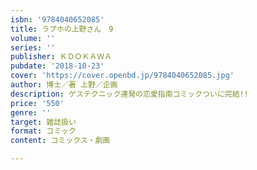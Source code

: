```yaml
---
isbn: '9784040652085'
title: ラブホの上野さん　9
volume: ''
series: ''
publisher: ＫＤＯＫＡＷＡ
pubdate: '2018-10-23'
cover: 'https://cover.openbd.jp/9784040652085.jpg'
author: 博士／著 上野／企画
description: ゲステクニック連発の恋愛指南コミックついに完結!!
price: '550'
genre: ''
target: 雑誌扱い
format: コミック
content: コミックス・劇画

---
```

